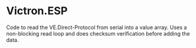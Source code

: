 # Victron.ESP
Code to read the VE.Direct-Protocol from serial into a value array. Uses a non-blocking read loop and does checksum verification before adding the data.
